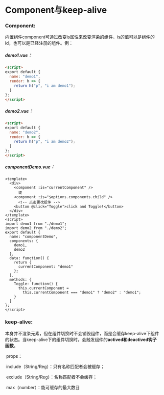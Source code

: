 # Component与keep-alive

### Component:

​	内置组件component可通过改变is属性来改变渲染的组件，is的值可以是组件的id，也可以是已经注册的组件。例：

##### demo1.vue：

```html
<script>
export default {
  name: "demo1",
  render: h => {
    return h("p", "i am demo1");
  }
};
</script>
```

##### demo2.vue：

```html
<script>
export default {
  name: "demo2",
  render: h => {
    return h("p", "i am demo2");
  }
};
</script>
```

##### componentDemo.vue：

```vue
<template>
  <div>
    <component :is="currentComponent" />
      或
    <component :is="$options.components.child" />
      <!-- 点击更改组件 -->
    <button @click="Toggle">click and Toggle!</button>
  </div>
</template>
<script>
import demo1 from "./demo1";
import demo2 from "./demo2";
export default {
  name: "componentDemo",
  components: {
    demo1,
    demo2
  },
  data: function() {
    return {
      currentComponent: "demo1"
    };
  },
  methods: {
    Toggle: function() {
      this.currentComponent =
        this.currentComponent === "demo1" ? "demo2" : "demo1";
    }
  }
};
</script>
```



### keep-alive:

​	本身并不渲染元素，但在组件切换时不会销毁组件，而是会缓存keep-alive下组件的状态。当keep-alive下的组件切换时，会触发组件的**actived和deactived钩子函数**。

​	props：

​		include（String/Reg）：只有名称匹配者会被缓存；

​		exclude（String/Reg）：名称匹配者不会缓存；

​		max（number）：能可缓存的最大数目